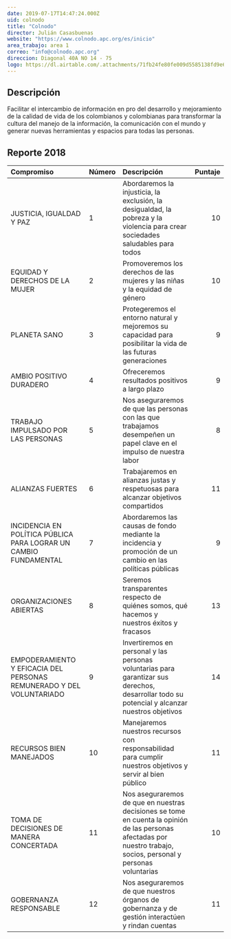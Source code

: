 ```yaml
---
date: 2019-07-17T14:47:24.000Z
uid: colnodo
title: "Colnodo"
director: Julián Casasbuenas
website: "https://www.colnodo.apc.org/es/inicio"
area_trabajo: area 1
correo: "info@colnodo.apc.org"
direccion: Diagonal 40A NO 14 - 75
logo: https://dl.airtable.com/.attachments/71fb24fe80fe009d5585138fd9e6f9ba/8eea70b6/colnodo.jpg
---
```


## Descripción

Facilitar el intercambio de información en pro del desarrollo y mejoramiento de la calidad de vida de los colombianos y colombianas para transformar la cultura del manejo de la información, la comunicación con el mundo y generar nuevas herramientas y espacios para todas las personas.

## Reporte 2018

|Compromiso                                                           |Número |Descripción                                                                                                                                                        | Puntaje|
|:--------------------------------------------------------------------|:------|:------------------------------------------------------------------------------------------------------------------------------------------------------------------|-------:|
|JUSTICIA, IGUALDAD Y PAZ                                             |1      |Abordaremos la injusticia, la exclusión, la desigualdad, la pobreza y la violencia para crear sociedades saludables para todos                                     |      10|
|EQUIDAD Y DERECHOS DE LA MUJER                                       |2      |Promoveremos los derechos de las mujeres y las niñas y la equidad de género                                                                                        |      10|
|PLANETA SANO                                                         |3      |Protegeremos el entorno natural y mejoremos su capacidad para posibilitar la vida de las futuras generaciones                                                      |       9|
|AMBIO POSITIVO DURADERO                                              |4      |Ofreceremos resultados positivos a largo plazo                                                                                                                     |       9|
|TRABAJO IMPULSADO POR LAS PERSONAS                                   |5      |Nos aseguraremos de que las personas con las que trabajamos desempeñen un papel clave en el impulso de nuestra labor                                               |       8|
|ALIANZAS FUERTES                                                     |6      |Trabajaremos en alianzas justas y respetuosas para alcanzar objetivos compartidos                                                                                  |      11|
|INCIDENCIA EN POLÍTICA PÚBLICA PARA LOGRAR UN CAMBIO FUNDAMENTAL     |7      |Abordaremos las causas de fondo mediante la incidencia y promoción de un cambio en las políticas públicas                                                          |       9|
|ORGANIZACIONES ABIERTAS                                              |8      |Seremos transparentes respecto de quiénes somos, qué hacemos y nuestros éxitos y fracasos                                                                          |      13|
|EMPODERAMIENTO Y EFICACIA DEL PERSONAS REMUNERADO Y DEL VOLUNTARIADO |9      |Invertiremos en personal y las personas voluntarias para garantizar sus derechos, desarrollar todo su potencial y alcanzar nuestros objetivos                      |      14|
|RECURSOS BIEN MANEJADOS                                              |10     |Manejaremos nuestros recursos con responsabilidad para cumplir nuestros objetivos y servir al bien público                                                         |      11|
|TOMA DE DECISIONES DE MANERA CONCERTADA                              |11     |Nos aseguraremos de que en nuestras decisiones se tome en cuenta la opinión de las personas afectadas por nuestro trabajo, socios, personal y personas voluntarias |      10|
|GOBERNANZA RESPONSABLE                                               |12     |Nos aseguraremos de que nuestros órganos de gobernanza y de gestión interactúen y rindan cuentas                                                                   |      11|

